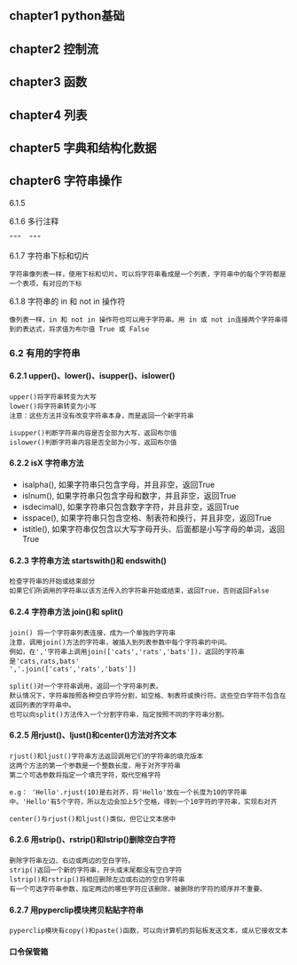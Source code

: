 ## chapter1 python基础

## chapter2 控制流

## chapter3 函数

## chapter4 列表

## chapter5 字典和结构化数据

## chapter6 字符串操作

6.1.5

6.1.6 多行注释

    """  """

6.1.7 字符串下标和切片

    字符串像列表一样，使用下标和切片。可以将字符串看成是一个列表，字符串中的每个字符都是一个表项，有对应的下标

6.1.8 字符串的 in 和 not in 操作符

    像列表一样，in 和 not in 操作符也可以用于字符串。用 in 或 not in连接两个字符串得到的表达式，将求值为布尔值 True 或 False

### 6.2 有用的字符串 

#### 6.2.1 upper()、lower()、isupper()、islower()

    upper()将字符串转变为大写
    lower()将字符串转变为小写
    注意：这些方法并没有改变字符串本身，而是返回一个新字符串

    isupper()判断字符串内容是否全部为大写，返回布尔值
    islower()判断字符串内容是否全部为小写，返回布尔值

#### 6.2.2 isX 字符串方法

- isalpha(), 如果字符串只包含字母，并且非空，返回True
- islnum(), 如果字符串只包含字母和数字，并且非空，返回True
- isdecimal(), 如果字符串只包含数字字符，并且非空，返回True
- isspace(), 如果字符串只包含空格、制表符和换行，并且非空，返回True
- istitle(), 如果字符串仅包含以大写字母开头、后面都是小写字母的单词，返回True

#### 6.2.3 字符串方法 startswith()和 endswith()

    检查字符串的开始或结束部分
    如果它们所调用的字符串以该方法传入的字符串开始或结束，返回True，否则返回False

#### 6.2.4 字符串方法 join()和 split()

    join() 将一个字符串列表连接，成为一个单独的字符串
    注意，调用join()方法的字符串，被插入到列表参数中每个字符串的中间。
    例如，在','字符串上调用join(['cats','rats','bats'])，返回的字符串是'cats,rats,bats'
    ','.join(['cats','rats','bats'])

    split()对一个字符串调用，返回一个字符串列表。
    默认情况下，字符串按照各种空白字符分割，如空格、制表符或换行符。这些空白字符不包含在返回列表的字符串中。
    也可以向split()方法传入一个分割字符串，指定按照不同的字符串分割。

#### 6.2.5 用rjust()、ljust()和center()方法对齐文本

    rjust()和ljust()字符串方法返回调用它们的字符串的填充版本
    这两个方法的第一个参数是一个整数长度，用于对齐字符串
    第二个可选参数将指定一个填充字符，取代空格字符

    e.g： 'Hello'.rjust(10)是右对齐，将'Hello'放在一个长度为10的字符串中。'Hello'有5个字符，所以左边会加上5个空格，得到一个10字符的字符串，实现右对齐

    center()与rjust()和ljust()类似，但它让文本居中

#### 6.2.6 用strip()、rstrip()和lstrip()删除空白字符

    删除字符串左边、右边或两边的空白字符。
    strip()返回一个新的字符串，开头或末尾都没有空白字符
    lstrip()和rstrip()将相应删除左边或右边的空白字符串
    有一个可选字符串参数，指定两边的哪些字符应该删除，被删除的字符的顺序并不重要。

#### 6.2.7 用pyperclip模块拷贝粘贴字符串

    pyperclip模块有copy()和paste()函数，可以向计算机的剪贴板发送文本，或从它接收文本

#### 口令保管箱